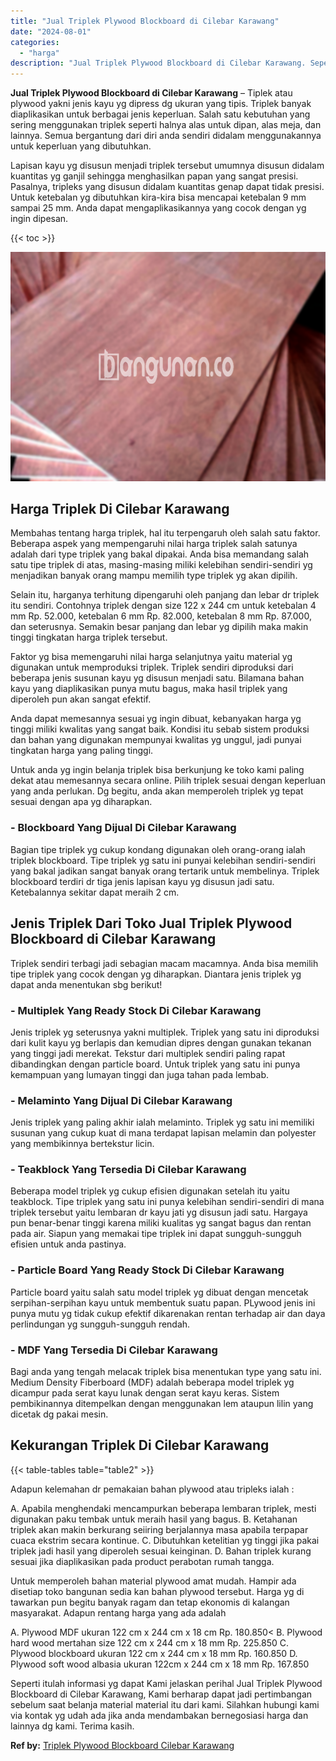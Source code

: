 ```yaml
---
title: "Jual Triplek Plywood Blockboard di Cilebar Karawang"
date: "2024-08-01"
categories: 
  - "harga"
description: "Jual Triplek Plywood Blockboard di Cilebar Karawang. Seperti itulah informasi yg dapat Kami jelaskan perihal Jual Triplek Plywood Blockboard di Cilebar Karaw..."
---
```


**Jual Triplek Plywood Blockboard di Cilebar Karawang** – Tiplek atau plywood yakni jenis kayu yg dipress dg ukuran yang tipis. Triplek banyak diaplikasikan untuk berbagai jenis keperluan. Salah satu kebutuhan yang sering menggunakan triplek seperti halnya alas untuk dipan, alas meja, dan lainnya. Semua bergantung dari diri anda sendiri didalam menggunakannya untuk keperluan yang dibutuhkan.

Lapisan kayu yg disusun menjadi triplek tersebut umumnya disusun didalam kuantitas yg ganjil sehingga menghasilkan papan yang sangat presisi. Pasalnya, tripleks yang disusun didalam kuantitas genap dapat tidak presisi. Untuk ketebalan yg dibutuhkan kira-kira bisa mencapai ketebalan 9 mm sampai 25 mm. Anda dapat mengaplikasikannya yang cocok dengan yg ingin dipesan.

{{< toc >}}

![Jual Triplek Plywood Blockboard di Cilebar Karawang](/images/jual-triplek-murah-05.png)

## Harga Triplek Di Cilebar Karawang

Membahas tentang harga triplek, hal itu terpengaruh oleh salah satu faktor. Beberapa aspek yang mempengaruhi nilai harga triplek salah satunya adalah dari type triplek yang bakal dipakai. Anda bisa memandang salah satu tipe triplek di atas, masing-masing miliki kelebihan sendiri-sendiri yg menjadikan banyak orang mampu memilih type triplek yg akan dipilih.

Selain itu, harganya terhitung dipengaruhi oleh panjang dan lebar dr triplek itu sendiri. Contohnya triplek dengan size 122 x 244 cm untuk ketebalan 4 mm Rp. 52.000, ketebalan 6 mm Rp. 82.000, ketebalan 8 mm Rp. 87.000, dan seterusnya. Semakin besar panjang dan lebar yg dipilih maka makin tinggi tingkatan harga triplek tersebut.

Faktor yg bisa memengaruhi nilai harga selanjutnya yaitu material yg digunakan untuk memproduksi triplek. Triplek sendiri diproduksi dari beberapa jenis susunan kayu yg disusun menjadi satu. Bilamana bahan kayu yang diaplikasikan punya mutu bagus, maka hasil triplek yang diperoleh pun akan sangat efektif.

Anda dapat memesannya sesuai yg ingin dibuat, kebanyakan harga yg tinggi miliki kwalitas yang sangat baik. Kondisi itu sebab sistem produksi dan bahan yang digunakan mempunyai kwalitas yg unggul, jadi punyai tingkatan harga yang paling tinggi.

Untuk anda yg ingin belanja triplek bisa berkunjung ke toko kami paling dekat atau memesannya secara online. Pilih triplek sesuai dengan keperluan yang anda perlukan. Dg begitu, anda akan memperoleh triplek yg tepat sesuai dengan apa yg diharapkan.

### \- Blockboard Yang Dijual Di Cilebar Karawang

Bagian tipe triplek yg cukup kondang digunakan oleh orang-orang ialah triplek blockboard. Tipe triplek yg satu ini punyai kelebihan sendiri-sendiri yang bakal jadikan sangat banyak orang tertarik untuk membelinya. Triplek blockboard terdiri dr tiga jenis lapisan kayu yg disusun jadi satu. Ketebalannya sekitar dapat meraih 2 cm.

## Jenis Triplek Dari Toko Jual Triplek Plywood Blockboard di Cilebar Karawang

Triplek sendiri terbagi jadi sebagian macam macamnya. Anda bisa memilih tipe triplek yang cocok dengan yg diharapkan. Diantara jenis triplek yg dapat anda menentukan sbg berikut!

### \- Multiplek Yang Ready Stock Di Cilebar Karawang

Jenis triplek yg seterusnya yakni multiplek. Triplek yang satu ini diproduksi dari kulit kayu yg berlapis dan kemudian dipres dengan gunakan tekanan yang tinggi jadi merekat. Tekstur dari multiplek sendiri paling rapat dibandingkan dengan particle board. Untuk triplek yang satu ini punya kemampuan yang lumayan tinggi dan juga tahan pada lembab.

### \- Melaminto Yang Dijual Di Cilebar Karawang

Jenis triplek yang paling akhir ialah melaminto. Triplek yg satu ini memiliki susunan yang cukup kuat di mana terdapat lapisan melamin dan polyester yang membikinnya bertekstur licin.

### \- Teakblock Yang Tersedia Di Cilebar Karawang

Beberapa model triplek yg cukup efisien digunakan setelah itu yaitu teakblock. Tipe triplek yang satu ini punya kelebihan sendiri-sendiri di mana triplek tersebut yaitu lembaran dr kayu jati yg disusun jadi satu. Hargaya pun benar-benar tinggi karena miliki kualitas yg sangat bagus dan rentan pada air. Siapun yang memakai tipe triplek ini dapat sungguh-sungguh efisien untuk anda pastinya.

### \- Particle Board Yang Ready Stock Di Cilebar Karawang

Particle board yaitu salah satu model triplek yg dibuat dengan mencetak serpihan-serpihan kayu untuk membentuk suatu papan. PLywood jenis ini punya mutu yg tidak cukup efektif dikarenakan rentan terhadap air dan daya perlindungan yg sungguh-sungguh rendah.

### \- MDF Yang Tersedia Di Cilebar Karawang

Bagi anda yang tengah melacak triplek bisa menentukan type yang satu ini. Medium Density Fiberboard (MDF) adalah beberapa model triplek yg dicampur pada serat kayu lunak dengan serat kayu keras. Sistem pembikinannya ditempelkan dengan menggunakan lem ataupun lilin yang dicetak dg pakai mesin.

## Kekurangan Triplek Di Cilebar Karawang

{{< table-tables table="table2" >}}

Adapun kelemahan dr pemakaian bahan plywood atau tripleks ialah :

A. Apabila menghendaki mencampurkan beberapa lembaran triplek, mesti digunakan paku tembak untuk meraih hasil yang bagus. B. Ketahanan triplek akan makin berkurang seiiring berjalannya masa apabila terpapar cuaca ekstrim secara kontinue. C. Dibutuhkan ketelitian yg tinggi jika pakai triplek jadi hasil yang diperoleh sesuai keinginan. D. Bahan triplek kurang sesuai jika diaplikasikan pada product perabotan rumah tangga.

Untuk memperoleh bahan material plywood amat mudah. Hampir ada disetiap toko bangunan sedia kan bahan plywood tersebut. Harga yg di tawarkan pun begitu banyak ragam dan tetap ekonomis di kalangan masyarakat. Adapun rentang harga yang ada adalah

A. Plywood MDF ukuran 122 cm x 244 cm x 18 cm Rp. 180.850< B. Plywood hard wood mertahan size 122 cm x 244 cm x 18 mm Rp. 225.850 C. Plywood blockboard ukuran 122 cm x 244 cm x 18 mm Rp. 160.850 D. Plywood soft wood albasia ukuran 122cm x 244 cm x 18 mm Rp. 167.850

Seperti itulah informasi yg dapat Kami jelaskan perihal Jual Triplek Plywood Blockboard di Cilebar Karawang, Kami berharap dapat jadi pertimbangan sebelum saat belanja material material itu dari kami. Silahkan hubungi kami via kontak yg udah ada jika anda mendambakan bernegosiasi harga dan lainnya dg kami. Terima kasih.

**Ref by:** [Triplek Plywood Blockboard Cilebar Karawang](https://id.wikipedia.org/wiki/Triplek)
